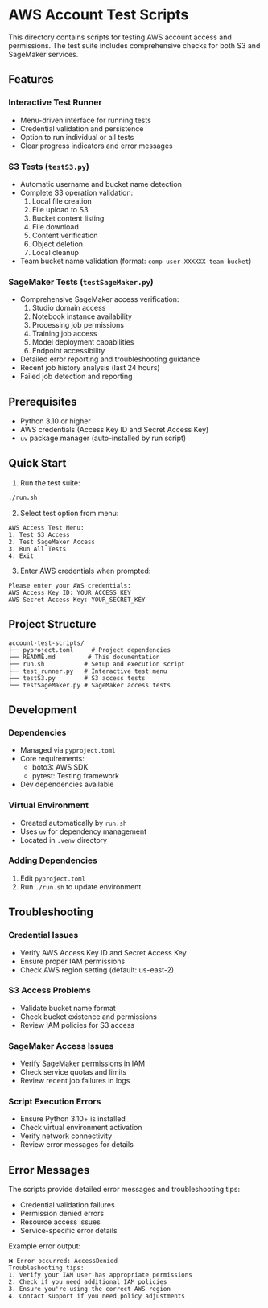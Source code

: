 # AWS Account Test Scripts

This directory contains scripts for testing AWS account access and permissions. The test suite includes comprehensive checks for both S3 and SageMaker services.

## Features

### Interactive Test Runner
- Menu-driven interface for running tests
- Credential validation and persistence
- Option to run individual or all tests
- Clear progress indicators and error messages

### S3 Tests (`testS3.py`)
- Automatic username and bucket name detection
- Complete S3 operation validation:
  1. Local file creation
  2. File upload to S3
  3. Bucket content listing
  4. File download
  5. Content verification
  6. Object deletion
  7. Local cleanup
- Team bucket name validation (format: `comp-user-XXXXXX-team-bucket`)

### SageMaker Tests (`testSageMaker.py`)
- Comprehensive SageMaker access verification:
  1. Studio domain access
  2. Notebook instance availability
  3. Processing job permissions
  4. Training job access
  5. Model deployment capabilities
  6. Endpoint accessibility
- Detailed error reporting and troubleshooting guidance
- Recent job history analysis (last 24 hours)
- Failed job detection and reporting

## Prerequisites

- Python 3.10 or higher
- AWS credentials (Access Key ID and Secret Access Key)
- `uv` package manager (auto-installed by run script)

## Quick Start

1. Run the test suite:
```bash
./run.sh
```

2. Select test option from menu:
```
AWS Access Test Menu:
1. Test S3 Access
2. Test SageMaker Access
3. Run All Tests
4. Exit
```

3. Enter AWS credentials when prompted:
```
Please enter your AWS credentials:
AWS Access Key ID: YOUR_ACCESS_KEY
AWS Secret Access Key: YOUR_SECRET_KEY
```

## Project Structure

```
account-test-scripts/
├── pyproject.toml     # Project dependencies
├── README.md         # This documentation
├── run.sh           # Setup and execution script
├── test_runner.py   # Interactive test menu
├── testS3.py        # S3 access tests
└── testSageMaker.py # SageMaker access tests
```

## Development

### Dependencies
- Managed via `pyproject.toml`
- Core requirements:
  - boto3: AWS SDK
  - pytest: Testing framework
- Dev dependencies available

### Virtual Environment
- Created automatically by `run.sh`
- Uses `uv` for dependency management
- Located in `.venv` directory

### Adding Dependencies
1. Edit `pyproject.toml`
2. Run `./run.sh` to update environment

## Troubleshooting

### Credential Issues
- Verify AWS Access Key ID and Secret Access Key
- Ensure proper IAM permissions
- Check AWS region setting (default: us-east-2)

### S3 Access Problems
- Validate bucket name format
- Check bucket existence and permissions
- Review IAM policies for S3 access

### SageMaker Access Issues
- Verify SageMaker permissions in IAM
- Check service quotas and limits
- Review recent job failures in logs

### Script Execution Errors
- Ensure Python 3.10+ is installed
- Check virtual environment activation
- Verify network connectivity
- Review error messages for details

## Error Messages

The scripts provide detailed error messages and troubleshooting tips:

- Credential validation failures
- Permission denied errors
- Resource access issues
- Service-specific error details

Example error output:
```
❌ Error occurred: AccessDenied
Troubleshooting tips:
1. Verify your IAM user has appropriate permissions
2. Check if you need additional IAM policies
3. Ensure you're using the correct AWS region
4. Contact support if you need policy adjustments
```
